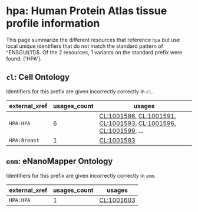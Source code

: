 # hpa: Human Protein Atlas tissue profile information

This page summarize the different resources that reference `hpa`
but use local unique identifiers that do not match the standard pattern of
^ENSG\d{11}$. Of the 2 resources,
1 variants on the standard prefix were found: ['HPA'].

## `cl`: Cell Ontology

Identifiers for this prefix are given incorrectly correctly in `cl`.

| external_xref   |   usages_count | usages                                                                                                                                                                                                                                                   |
|-----------------|----------------|----------------------------------------------------------------------------------------------------------------------------------------------------------------------------------------------------------------------------------------------------------|
| `HPA:HPA`       |              6 | [CL:1001586](https://bioregistry.io/CL:1001586), [CL:1001591](https://bioregistry.io/CL:1001591), [CL:1001593](https://bioregistry.io/CL:1001593), [CL:1001596](https://bioregistry.io/CL:1001596), [CL:1001599](https://bioregistry.io/CL:1001599), ... |
| `HPA:Breast`    |              1 | [CL:1001583](https://bioregistry.io/CL:1001583)                                                                                                                                                                                                          |

## `enm`: eNanoMapper Ontology

Identifiers for this prefix are given incorrectly correctly in `enm`.

| external_xref   |   usages_count | usages                                          |
|-----------------|----------------|-------------------------------------------------|
| `HPA:HPA`       |              1 | [CL:1001603](https://bioregistry.io/CL:1001603) |


